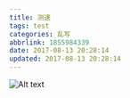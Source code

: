 ```yaml
---
title: 测速
tags: test
categories: 乱写
abbrlink: 1855984339
date: 2017-08-13 20:28:14
updated: 2017-08-13 20:28:14
---
```


![Alt text](http://oujqv8vpt.bkt.clouddn.com/images/hacker-Gu.jpg)
